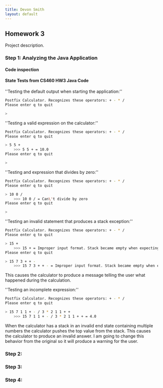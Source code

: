 ```yaml
---
title: Devon Smith
layout: default
---
```

## Homework 3
Project description.

### Step 1: Analyzing the Java Application

#### Code inspection

#### State Tests from CS460 HW3 Java Code


''Testing the default output when starting the application:''

```bash
Postfix Calculator. Recognizes these operators: + - * /
Please enter q to quit

>
```

''Testing a valid expression on the calculator:''

```bash
Postfix Calculator. Recognizes these operators: + - * /
Please enter q to quit

> 5 5 +
    >>> 5 5 + = 10.0
Please enter q to quit

>
```

''Testing and expression that divides by zero:''

```bash
Postfix Calculator. Recognizes these operators: + - * /
Please enter q to quit

> 10 0 /
    >>> 10 0 / = Can\'t divide by zero
Please enter q to quit

>
```

''Testing an invalid statement that produces a stack exception:''

```bash
Postfix Calculator. Recognizes these operators: + - * /
Please enter q to quit

> 15 +
    >>> 15 + = Improper input format. Stack became empty when expecting first operand.
Please enter q to quit

> 15 7 3 + + -
    >>> 15 7 3 + + - = Improper input format. Stack became empty when expecting first operand.
```

This causes the calculator to produce a message telling the user what happened during the calculation.

''Testing an incomplete expression:''

```bash
Postfix Calculator. Recognizes these operators: + - * /
Please enter q to quit

> 15 7 1 1 + - / 3 * 2 1 1 + +
    >>> 15 7 1 1 + - / 3 * 2 1 1 + + = 4.0
```

When the calculator has a stack in an invalid end state containing multiple numbers the calculator pushes the top value from the stack. This causes the calculator to produce an invalid answer. I am going to change this behavior from the original so it will produce a warning for the user.


### Step 2:

### Step 3:

### Step 4: